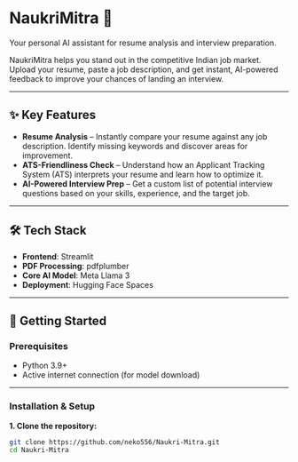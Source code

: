 # NaukriMitra 💼
Your personal AI assistant for resume analysis and interview preparation.

NaukriMitra helps you stand out in the competitive Indian job market. Upload your resume, paste a job description, and get instant, AI-powered feedback to improve your chances of landing an interview.

---

## ✨ Key Features
- **Resume Analysis** – Instantly compare your resume against any job description. Identify missing keywords and discover areas for improvement.
- **ATS-Friendliness Check** – Understand how an Applicant Tracking System (ATS) interprets your resume and learn how to optimize it.
- **AI-Powered Interview Prep** – Get a custom list of potential interview questions based on your skills, experience, and the target job.

---

## 🛠️ Tech Stack
- **Frontend**: Streamlit  
- **PDF Processing**: pdfplumber  
- **Core AI Model**: Meta Llama 3  
- **Deployment**: Hugging Face Spaces  

---

## 🚀 Getting Started

### Prerequisites
- Python 3.9+  
- Active internet connection (for model download)  

---

### Installation & Setup

**1. Clone the repository:**
```bash
git clone https://github.com/neko556/Naukri-Mitra.git
cd Naukri-Mitra
